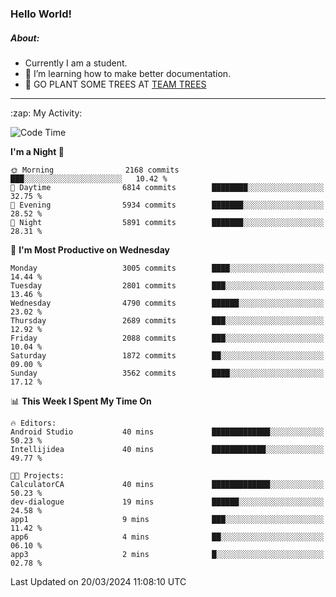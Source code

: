 ### Hello World!

##### About:
- Currently I am a student.
- 🌱 I’m learning how to make better documentation.
- 🌱 GO PLANT SOME TREES AT [TEAM TREES](https://teamtrees.org/)

---
  <summary>:zap: My Activity:</summary>
  
<!--START_SECTION:waka-->
![Code Time](http://img.shields.io/badge/Code%20Time-1%2C302%20hrs%2057%20mins-blue)

**I'm a Night 🦉** 

```text
🌞 Morning                2168 commits        ███░░░░░░░░░░░░░░░░░░░░░░   10.42 % 
🌆 Daytime                6814 commits        ████████░░░░░░░░░░░░░░░░░   32.75 % 
🌃 Evening                5934 commits        ███████░░░░░░░░░░░░░░░░░░   28.52 % 
🌙 Night                  5891 commits        ███████░░░░░░░░░░░░░░░░░░   28.31 % 
```
📅 **I'm Most Productive on Wednesday** 

```text
Monday                   3005 commits        ████░░░░░░░░░░░░░░░░░░░░░   14.44 % 
Tuesday                  2801 commits        ███░░░░░░░░░░░░░░░░░░░░░░   13.46 % 
Wednesday                4790 commits        ██████░░░░░░░░░░░░░░░░░░░   23.02 % 
Thursday                 2689 commits        ███░░░░░░░░░░░░░░░░░░░░░░   12.92 % 
Friday                   2088 commits        ███░░░░░░░░░░░░░░░░░░░░░░   10.04 % 
Saturday                 1872 commits        ██░░░░░░░░░░░░░░░░░░░░░░░   09.00 % 
Sunday                   3562 commits        ████░░░░░░░░░░░░░░░░░░░░░   17.12 % 
```


📊 **This Week I Spent My Time On** 

```text
🔥 Editors: 
Android Studio           40 mins             █████████████░░░░░░░░░░░░   50.23 % 
Intellijidea             40 mins             ████████████░░░░░░░░░░░░░   49.77 % 

🐱‍💻 Projects: 
CalculatorCA             40 mins             █████████████░░░░░░░░░░░░   50.23 % 
dev-dialogue             19 mins             ██████░░░░░░░░░░░░░░░░░░░   24.58 % 
app1                     9 mins              ███░░░░░░░░░░░░░░░░░░░░░░   11.42 % 
app6                     4 mins              ██░░░░░░░░░░░░░░░░░░░░░░░   06.10 % 
app3                     2 mins              █░░░░░░░░░░░░░░░░░░░░░░░░   02.78 % 
```


 Last Updated on 20/03/2024 11:08:10 UTC
<!--END_SECTION:waka-->
